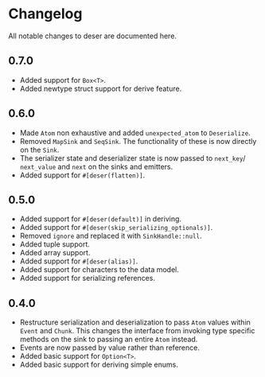 # Changelog

All notable changes to deser are documented here.

## 0.7.0

- Added support for `Box<T>`.
- Added newtype struct support for derive feature.

## 0.6.0

- Made `Atom` non exhaustive and added `unexpected_atom` to `Deserialize`.
- Removed `MapSink` and `SeqSink`.  The functionality of these is now
  directly on the `Sink`.
- The serializer state and deserializer state is now passed to `next_key`/
  `next_value` and `next` on the sinks and emitters.
- Added support for `#[deser(flatten)]`.

## 0.5.0

- Added support for `#[deser(default)]` in deriving.
- Added support for `#[deser(skip_serializing_optionals)]`.
- Removed `ignore` and replaced it with `SinkHandle::null`.
- Added tuple support.
- Added array support.
- Added support for `#[deser(alias)]`.
- Added support for characters to the data model.
- Added support for serializing references.

## 0.4.0

- Restructure serialization and deserialization to pass `Atom` values
  within `Event` and `Chunk`.  This changes the interface from invoking
  type specific methods on the sink to passing an entire `Atom` instead.
- Events are now passed by value rather than reference.
- Added basic support for `Option<T>`.
- Added basic support for deriving simple enums.
